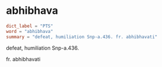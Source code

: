# abhibhava

``` toml
dict_label = "PTS"
word = "abhibhava"
summary = "defeat, humiliation Snp-a.436. fr. abhibhavati"
```

defeat, humiliation Snp\-a.436.

fr. abhibhavati


